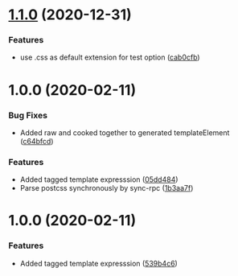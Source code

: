 # [1.1.0](https://github.com/unlight/babel-plugin-postcss/compare/v1.0.1...v1.1.0) (2020-12-31)


### Features

* use .css as default extension for test option ([cab0cfb](https://github.com/unlight/babel-plugin-postcss/commit/cab0cfbacdfd8f568c387b57bebf9cd95c13c6da))

# 1.0.0 (2020-02-11)


### Bug Fixes

* Added raw and cooked together to generated templateElement ([c64bfcd](https://github.com/unlight/babel-plugin-postcss/commit/c64bfcd7e06b917407cee5dc98d72254dedacc60))


### Features

* Added tagged template expresssion ([05dd484](https://github.com/unlight/babel-plugin-postcss/commit/05dd484473c68ed23154ee0c657556e6d0b95ab6))
* Parse postcss synchronously by sync-rpc ([1b3aa7f](https://github.com/unlight/babel-plugin-postcss/commit/1b3aa7f74084effe30647fb8aec64e7dba60416a))

# 1.0.0 (2020-02-11)


### Features

* Added tagged template expresssion ([539b4c6](https://github.com/unlight/babel-plugin-postcss/commit/539b4c69503d435d9b812d070be112f0417d7170))
